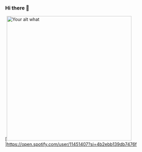 ### Hi there 👋

<!--
**Radiusof/RadiusOf** is a ✨ _special_ ✨ repository because its `README.md` (this file) appears on your GitHub profile.

Here are some ideas to get you started:

- 🔭 I’m currently working on ...
- 🌱 I’m currently learning ...
- 👯 I’m looking to collaborate on ...
- 🤔 I’m looking for help with ...
- 💬 Ask me about ...
- 📫 How to reach me: ...
- 😄 Pronouns: ...
- ⚡ Fun fact: ...
-->


[<img src="https://https://spotify-status-radiusof-radiusof.vercel.app//api/run-spotify-status" alt="Your alt what" width="400" />]https://open.spotify.com/user/11451407?si=4b2ebb139db7476f
